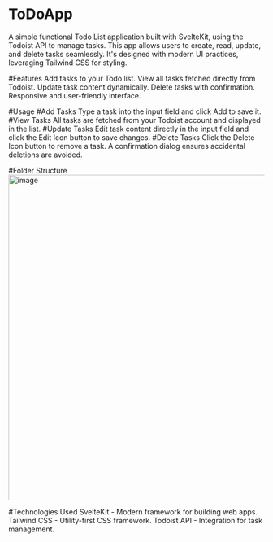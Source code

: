 # ToDoApp
A simple functional Todo List application built with SvelteKit, using the Todoist API to manage tasks. This app allows users to create, read, update, and delete tasks seamlessly. It's designed with modern UI practices, leveraging Tailwind CSS for styling.

#Features
Add tasks to your Todo list.
View all tasks fetched directly from Todoist.
Update task content dynamically.
Delete tasks with confirmation.
Responsive and user-friendly interface.

#Usage
#Add Tasks
Type a task into the input field and click Add to save it.
#View Tasks
All tasks are fetched from your Todoist account and displayed in the list.
#Update Tasks
Edit task content directly in the input field and click the Edit Icon button to save changes.
#Delete Tasks
Click the Delete Icon button to remove a task. A confirmation dialog ensures accidental deletions are avoided.

#Folder Structure 
<img width="640" alt="image" src="https://github.com/user-attachments/assets/649f7310-a11a-4d42-a53f-741eb22de9af">



#Technologies Used
SvelteKit - Modern framework for building web apps.
Tailwind CSS - Utility-first CSS framework.
Todoist API - Integration for task management.
